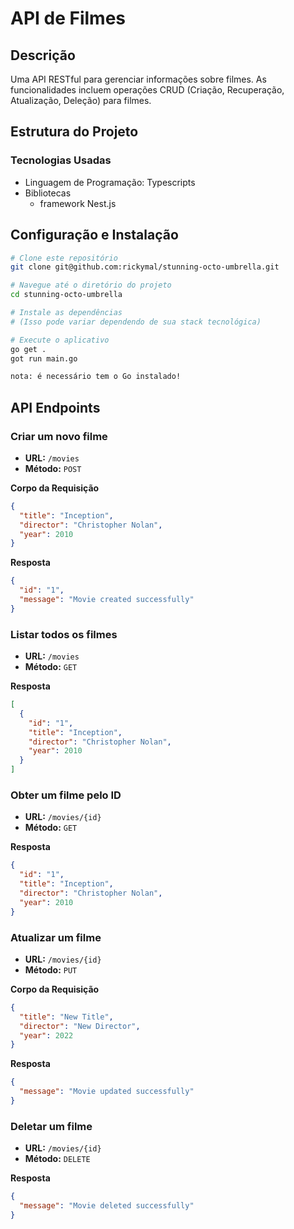 # API de Filmes

## Descrição

Uma API RESTful para gerenciar informações sobre filmes. As funcionalidades incluem operações CRUD (Criação, Recuperação, Atualização, Deleção) para filmes.

## Estrutura do Projeto

### Tecnologias Usadas
- Linguagem de Programação: Typescripts
- Bibliotecas
  - framework Nest.js

## Configuração e Instalação

```bash
# Clone este repositório
git clone git@github.com:rickymal/stunning-octo-umbrella.git

# Navegue até o diretório do projeto
cd stunning-octo-umbrella

# Instale as dependências
# (Isso pode variar dependendo de sua stack tecnológica)

# Execute o aplicativo
go get .
got run main.go

nota: é necessário tem o Go instalado!
```

## API Endpoints

### Criar um novo filme

- **URL:** `/movies`
- **Método:** `POST`

**Corpo da Requisição**

```json
{
  "title": "Inception",
  "director": "Christopher Nolan",
  "year": 2010
}
```

**Resposta**

```json
{
  "id": "1",
  "message": "Movie created successfully"
}
```

### Listar todos os filmes

- **URL:** `/movies`
- **Método:** `GET`

**Resposta**

```json
[
  {
    "id": "1",
    "title": "Inception",
    "director": "Christopher Nolan",
    "year": 2010
  }
]
```

### Obter um filme pelo ID

- **URL:** `/movies/{id}`
- **Método:** `GET`

**Resposta**

```json
{
  "id": "1",
  "title": "Inception",
  "director": "Christopher Nolan",
  "year": 2010
}
```

### Atualizar um filme

- **URL:** `/movies/{id}`
- **Método:** `PUT`

**Corpo da Requisição**

```json
{
  "title": "New Title",
  "director": "New Director",
  "year": 2022
}
```

**Resposta**

```json
{
  "message": "Movie updated successfully"
}
```

### Deletar um filme

- **URL:** `/movies/{id}`
- **Método:** `DELETE`

**Resposta**

```json
{
  "message": "Movie deleted successfully"
}
```

